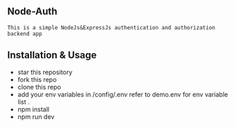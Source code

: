 ## Node-Auth

`` This is a simple NodeJs&ExpressJs authentication and authorization backend app ``

## Installation & Usage

- star this repository
- fork this repo
- clone this repo
- add your env variables in /config/.env refer to demo.env for env variable list .
- npm install
- npm run dev